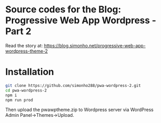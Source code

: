 # Source codes for the Blog: Progressive Web App Wordpress - Part 2

Read the story at: https://blog.simonho.net/progressive-web-app-wordpress-theme-2

# Installation

```bash
git clone https://github.com/simonho288/pwa-wordpress-2.git
cd pwa-wordpress-2
npm i
npm run prod
```

Then upload the pwawptheme.zip to Wordpress server via WordPress Admin Panel->Themes->Upload.
